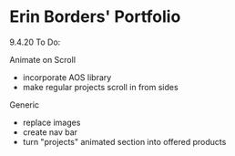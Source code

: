 # Erin Borders' Portfolio

9.4.20 To Do:

Animate on Scroll
- incorporate AOS library
- make regular projects scroll in from sides


Generic
- replace images
- create nav bar
- turn "projects" animated section into offered products